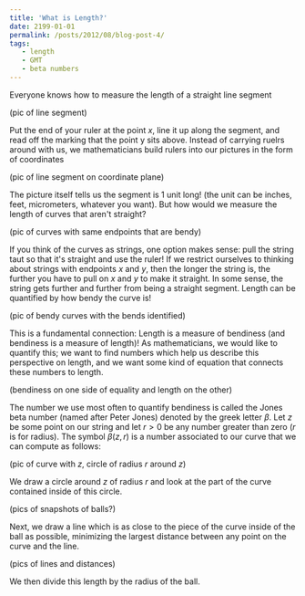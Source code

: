 ```yaml
---
title: 'What is Length?'
date: 2199-01-01
permalink: /posts/2012/08/blog-post-4/
tags:
   - length
   - GMT
   - beta numbers
---
```


Everyone knows how to measure the length of a straight line segment

(pic of line segment)

Put the end of your ruler at the point $x$, line it up along the segment, and read off the marking that the point y sits above. Instead of carrying ruelrs around with us, we mathematicians build rulers into our pictures in the form of coordinates

(pic of line segment on coordinate plane)

The picture itself tells us the segment is 1 unit long! (the unit can be inches, feet, micrometers, whatever you want). But how would we measure the length of curves that aren't straight?

(pic of curves with same endpoints that are bendy)

If you think of the curves as strings, one option makes sense: pull the string taut so that it's straight and use the ruler! If we restrict ourselves to thinking about strings with endpoints $x$ and $y$, then the longer the string is, the further you have to pull on $x$ and $y$ to make it straight. In some sense, the string gets further and further from being a straight segment. Length can be quantified by how bendy the curve is!

(pic of bendy curves with the bends identified)

This is a fundamental connection: Length is a measure of bendiness (and bendiness is a measure of length)! As mathematicians, we would like to quantify this; we want to find numbers which help us describe this perspective on length, and we want some kind of equation that connects these numbers to length.

(bendiness on one side of equality and length on the other)

The number we use most often to quantify bendiness is called the Jones beta number (named after Peter Jones) denoted by the greek letter $\beta$. Let $z$ be some point on our string and let $r>0$ be any number greater than zero ($r$ is for radius). The symbol $\beta(z,r)$ is a number associated to our curve that we can compute as follows:

(pic of curve with $z$, circle of radius $r$ around $z$)

We draw a circle around $z$ of radius $r$ and look at the part of the curve contained inside of this circle.

(pics of snapshots of balls?)

Next, we draw a line which is as close to the piece of the curve inside of the ball as possible, minimizing the largest distance between any point on the curve and the line.

(pics of lines and distances)

We then divide this length by the radius of the ball. 
